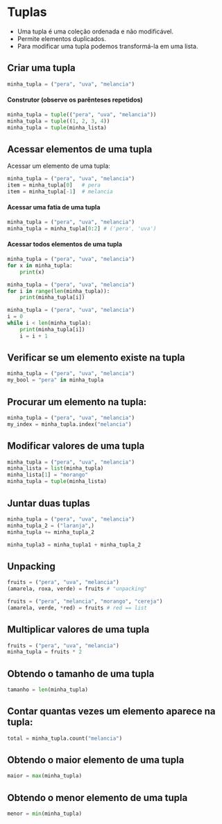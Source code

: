# Tuplas

- Uma tupla é uma coleção ordenada e não modificável.  
- Permite elementos duplicados.  
- Para modificar uma tupla podemos transformá-la em uma lista.  

## Criar uma tupla

~~~python
minha_tupla = ("pera", "uva", "melancia")
~~~

#### Construtor (observe os parênteses repetidos)  

~~~python
minha_tupla = tuple(("pera", "uva", "melancia")) 
minha_tupla = tuple((1, 2, 3, 4))
minha_tupla = tuple(minha_lista)
~~~

## Acessar elementos de uma tupla

Acessar um elemento de uma tupla:

~~~python
minha_tupla = ("pera", "uva", "melancia")
item = minha_tupla[0]   # pera
item = minha_tupla[-1]  # melancia 
~~~

#### Acessar uma fatia de uma tupla

~~~python
minha_tupla = ("pera", "uva", "melancia")
minha_tupla = minha_tupla[0:2] # ('pera', 'uva')
~~~

#### Acessar todos elementos de uma tupla

~~~python
minha_tupla = ("pera", "uva", "melancia")
for x in minha_tupla:
    print(x)
~~~

~~~python
minha_tupla = ("pera", "uva", "melancia")
for i in range(len(minha_tupla)):
    print(minha_tupla[i])
~~~

~~~python
minha_tupla = ("pera", "uva", "melancia")
i = 0
while i < len(minha_tupla):
    print(minha_tupla[i])
    i = i + 1 
~~~

## Verificar se um elemento existe na tupla

~~~python
minha_tupla = ("pera", "uva", "melancia")
my_bool = "pera" in minha_tupla
~~~

## Procurar um elemento na tupla:

~~~python
minha_tupla = ("pera", "uva", "melancia")
my_index = minha_tupla.index("melancia") 
~~~

## Modificar valores de uma tupla

~~~python
minha_tupla = ("pera", "uva", "melancia")
minha_lista = list(minha_tupla)
minha_lista[1] = "morango"
minha_tupla = tuple(minha_lista)
~~~

## Juntar duas tuplas

~~~python
minha_tupla = ("pera", "uva", "melancia")
minha_tupla_2 = ("laranja",)
minha_tupla += minha_tupla_2
~~~

~~~python
minha_tupla3 = minha_tupla1 + minha_tupla_2
~~~

## Unpacking

~~~python
fruits = ("pera", "uva", "melancia")
(amarela, roxa, verde) = fruits # "unpacking"
~~~

~~~python
fruits = ("pera", "melancia", "morango", "cereja")
(amarela, verde, *red) = fruits # red == list
~~~

## Multiplicar valores de uma tupla

~~~python
fruits = ("pera", "uva", "melancia")
minha_tupla = fruits * 2
~~~

## Obtendo o tamanho de uma tupla

~~~python
tamanho = len(minha_tupla)
~~~

## Contar quantas vezes um elemento aparece na tupla:

~~~python
total = minha_tupla.count("melancia") 
~~~

## Obtendo o maior elemento de uma tupla

~~~python
maior = max(minha_tupla)
~~~

## Obtendo o menor elemento de uma tupla

~~~python
menor = min(minha_tupla)
~~~